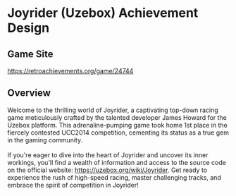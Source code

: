 # Joyrider (Uzebox) Achievement Design
## Game Site
https://retroachievements.org/game/24744
## Overview
Welcome to the thrilling world of Joyrider, a captivating top-down racing game meticulously crafted by the talented developer James Howard for the Uzebox platform. This adrenaline-pumping game took home 1st place in the fiercely contested UCC2014 competition, cementing its status as a true gem in the gaming community.<br><br>
If you're eager to dive into the heart of Joyrider and uncover its inner workings, you'll find a wealth of information and access to the source code on the official website: https://uzebox.org/wiki/Joyrider. Get ready to experience the rush of high-speed racing, master challenging tracks, and embrace the spirit of competition in Joyrider!